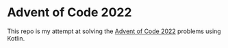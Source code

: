 # Advent of Code 2022

This repo is my attempt at solving the [Advent of Code 2022](https://adventofcode.com/2022) problems using Kotlin.

